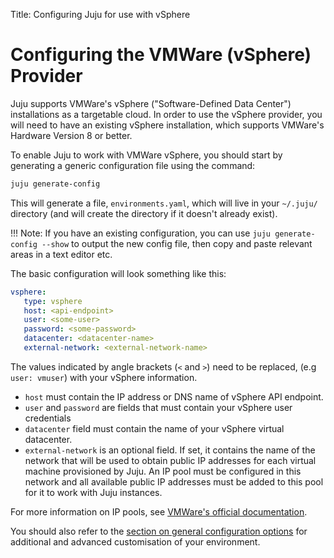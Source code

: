 
Title: Configuring Juju for use with vSphere

# Configuring the VMWare (vSphere) Provider

Juju supports VMWare's vSphere ("Software-Defined Data Center") installations
as a targetable cloud. In order to use the vSphere provider, you will need to
have an existing vSphere installation, which supports VMWare's Hardware Version
8 or better.

To enable Juju to work with VMWare vSphere, you should start by generating a
generic configuration file using the command:

```bash
juju generate-config
```

This will generate a file, `environments.yaml`, which will live in your
`~/.juju/` directory (and will create the directory if it doesn't already
exist).

!!! Note: If you have an existing configuration, you can use
`juju generate-config --show` to output the new config file, then copy and
paste relevant areas in a text editor etc.

The basic configuration will look something like this:

```yaml
vsphere:
   type: vsphere
   host: <api-endpoint>
   user: <some-user>
   password: <some-password>
   datacenter: <datacenter-name>
   external-network: <external-network-name>
```

The values indicated by angle brackets (`<` and `>`) need to be replaced, (e.g `user: vmuser`)
with your vSphere information. 
  - `host` must contain the IP address or DNS name of vSphere API endpoint. 
  - `user` and `password` are fields that must contain your vSphere user credentials 
  - `datacenter` field must contain the name of your vSphere virtual datacenter. 
  - `external-network` is an optional field. If set, it contains the name of
     the network that will be used to obtain public IP addresses for each
     virtual machine provisioned by Juju. An IP pool must be configured in this
     network and all available public IP addresses must be added to this pool for it
     to work with Juju instances. 

For more information on IP pools, see 
[VMWare's official documentation](https://pubs.vmware.com/vsphere-51/index.jsp?topic=2Fcom.vmware.vsphere.vm_admin.doc%2FGUID-5B3AF10D-8E4A-403C-B6D1-91D9171A3371.html).

You should also refer to the 
[section on general configuration options](config-general.html)
for additional and advanced customisation of your environment.
